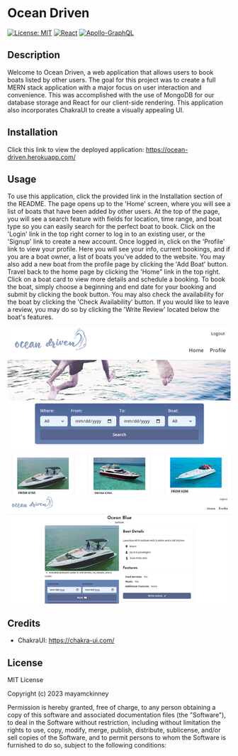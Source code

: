# Ocean Driven
[![License: MIT](https://img.shields.io/badge/License-MIT-yellow.svg)](https://opensource.org/licenses/MIT)
[![React](https://img.shields.io/badge/react-%2320232a.svg?style=for-the-badge&logo=react&logoColor=%2361DAFB)](https://reactjs.org/)
[![Apollo-GraphQL](https://img.shields.io/badge/-ApolloGraphQL-311C87?style=for-the-badge&logo=apollo-graphql)](https://www.apollographql.com/)
## Description 
Welcome to Ocean Driven, a web application that allows users to book boats listed by other users. The goal for this project was to create a full MERN stack application with a major focus on user interaction and convenience. This was accomplished with the use of MongoDB for our database storage and React for our client-side rendering. This application also incorporates ChakraUI to create a visually appealing UI.

## Installation
Click this link to view the deployed application: https://ocean-driven.herokuapp.com/

## Usage
To use this application, click the provided link in the Installation section of the README. The page opens up to the 'Home' screen, where you will see a list of boats that have been added by other users. At the top of the page, you will see a search feature with fields for location, time range, and boat type so you can easily search for the perfect boat to book. Click on the 'Login' link in the top right corner to log in to an existing user, or the 'Signup' link to create a new account. Once logged in, click on the 'Profile' link to view your profile. Here you will see your info, current bookings, and if you are a boat owner, a list of boats you've added to the website. You may also add a new boat from the profile page by clicking the 'Add Boat' button. Travel back to the home page by clicking the 'Home" link in the top right. Click on a boat card to view more details and schedule a booking. To book the boat, simply choose a beginning and end date for your booking and submit by clicking the book button. You may also check the availability for the boat by clicking the 'Check Availability' button. If you would like to leave a review, you may do so by clicking the 'Write Review' located below the boat's features.

![Home Page](/client/public/images/homepagescreenshot.png)
![Boat Page](/client/public/images/boatpagescreenshot.png)


## Credits
* ChakraUI: https://chakra-ui.com/

## License
MIT License

Copyright (c) 2023 mayamckinney

Permission is hereby granted, free of charge, to any person obtaining a copy
of this software and associated documentation files (the "Software"), to deal
in the Software without restriction, including without limitation the rights
to use, copy, modify, merge, publish, distribute, sublicense, and/or sell
copies of the Software, and to permit persons to whom the Software is
furnished to do so, subject to the following conditions: